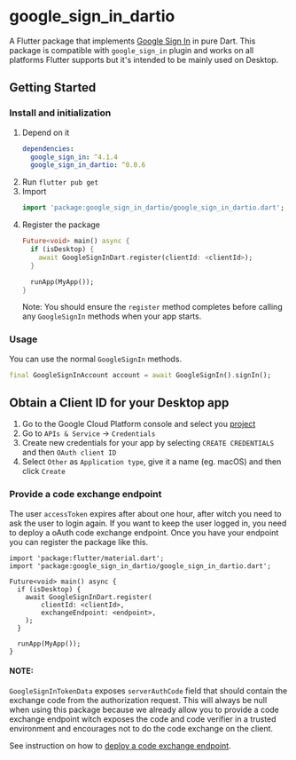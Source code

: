 # google_sign_in_dartio

A Flutter package that implements [Google Sign In](https://developers.google.com/identity/)
in pure Dart. This package is compatible with `google_sign_in` plugin
and works on all platforms Flutter supports but it's intended to be
mainly used on Desktop.

## Getting Started

### Install and initialization
1. Depend on it
    ```yaml
    dependencies:
      google_sign_in: ^4.1.4
      google_sign_in_dartio: ^0.0.6
    ```
1. Run `flutter pub get`
1. Import
    ```dart
    import 'package:google_sign_in_dartio/google_sign_in_dartio.dart';
    ```        
1. Register the package
    ```dart
    Future<void> main() async {
      if (isDesktop) {
        await GoogleSignInDart.register(clientId: <clientId>);
      }
    
      runApp(MyApp());
    }
    ``` 
    Note: You should ensure the `register` method completes before calling any `GoogleSignIn` methods when your app starts. 

###  Usage
You can use the normal `GoogleSignIn` methods.
```dart 
final GoogleSignInAccount account = await GoogleSignIn().signIn();
```

## Obtain a Client ID for your Desktop app
1. Go to the Google Cloud Platform console and select you [project](https://console.cloud.google.com/projectselector2/home/dashboard) 
1. Go to `APIs & Service` -> `Credentials`
1. Create new credentials for your app by selecting `CREATE CREDENTIALS` and then `OAuth client ID`
1. Select `Other` as `Application type`, give it a name (eg. macOS) and then click `Create`

### Provide a code exchange endpoint
The user `accessToken` expires after about one hour, after witch you need to ask the user to login again. If you want to 
keep the user logged in, you need to deploy a oAuth code exchange endpoint. Once you have your endpoint you can register
the package like this. 

    import 'package:flutter/material.dart';
    import 'package:google_sign_in_dartio/google_sign_in_dartio.dart';
    
    Future<void> main() async {
      if (isDesktop) {
        await GoogleSignInDart.register(
            clientId: <clientId>, 
            exchangeEndpoint: <endpoint>,
        );
      }
    
      runApp(MyApp());
    }

#### NOTE:
`GoogleSignInTokenData` exposes `serverAuthCode` field that should
contain the exchange code from the authorization request. This will
always be null when using this package because we already allow you to
provide a code exchange endpoint witch exposes the code and code
verifier in a trusted environment and encourages not to do the code
exchange on the client.

See instruction on how to [deploy a code exchange endpoint](https://github.com/fluttercommunity/firebase_dart_sdk/tree/develop/google_sign_in_dart/example/gcp).    
